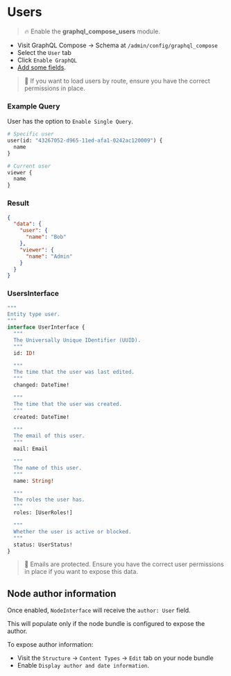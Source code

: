 # Users

> :fire: Enable the **graphql_compose_users** module.

- Visit GraphQL Compose &rarr; Schema at `/admin/config/graphql_compose`
- Select the `User` tab
- Click `Enable GraphQL`
- [Add some fields](core/fields.md).

> :thinking: If you want to load users by route, ensure you have the correct permissions in place.

<!-- tabs:start -->

### **Example Query**

User has the option to `Enable Single Query`.

```graphql
# Specific user
user(id: "43267052-d965-11ed-afa1-0242ac120009") {
  name
}

# Current user
viewer {
  name
}
```

### **Result**

```json
{
  "data": {
    "user": {
      "name": "Bob"
    },
    "viewer": {
      "name": "Admin"
    }
  }
}
```

### **UsersInterface**

```graphql
"""
Entity type user.
"""
interface UserInterface {
  """
  The Universally Unique IDentifier (UUID).
  """
  id: ID!

  """
  The time that the user was last edited.
  """
  changed: DateTime!

  """
  The time that the user was created.
  """
  created: DateTime!

  """
  The email of this user.
  """
  mail: Email

  """
  The name of this user.
  """
  name: String!

  """
  The roles the user has.
  """
  roles: [UserRoles!]

  """
  Whether the user is active or blocked.
  """
  status: UserStatus!
}
```

<!-- tabs:end -->

> :thinking: Emails are protected. Ensure you have the correct user permissions in place if you want to expose this data.

## Node author information

Once enabled, `NodeInterface` will receive the `author: User` field.

This will populate only if the node bundle is configured to expose the author.

To expose author information:

- Visit the `Structure` &rarr; `Content Types` &rarr; `Edit` tab on your node bundle
- Enable `Display author and date information`.
